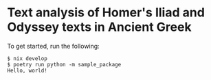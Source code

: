 # Text analysis of Homer's Iliad and Odyssey texts in Ancient Greek

To get started, run the following:

```
$ nix develop
$ poetry run python -m sample_package
Hello, world!
```

